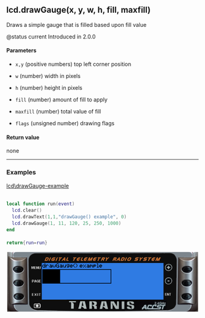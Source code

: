 <!-- This file was generated by the script. Do not edit it, any changes will be lost! -->

## lcd.drawGauge(x, y, w, h, fill, maxfill)



Draws a simple gauge that is filled based upon fill value

@status current Introduced in 2.0.0


#### Parameters

* `x,y` (positive numbers) top left corner position

* `w` (number) width in pixels

* `h` (number) height in pixels

* `fill` (number) amount of fill to apply

* `maxfill` (number) total value of fill

* `flags` (unsigned number) drawing flags



#### Return value

none



---

### Examples

<a class="dlbtn" href="https://raw.githubusercontent.com/opentx/lua-reference-guide/master/lcd/drawGauge-example.lua">lcd\drawGauge-example</a>

```lua

local function run(event)
  lcd.clear()
  lcd.drawText(1,1,"drawGauge() example", 0)
  lcd.drawGauge(1, 11, 120, 25, 250, 1000)
end

return{run=run}
```

![](drawGauge-example.png)

